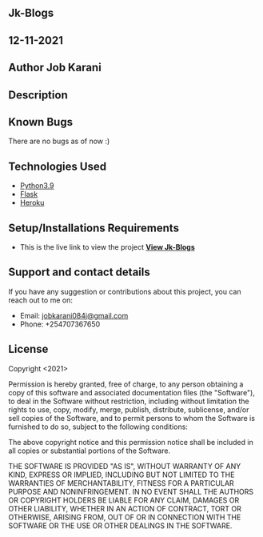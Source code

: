 ## Jk-Blogs

## 12-11-2021

## Author **Job Karani**

## Description


## Known Bugs
There are no bugs as of now :)

## Technologies Used
* [Python3.9](https://www.python.org/)
* [Flask](http://flask.pocoo.org/)
* [Heroku](https://heroku.com)

## Setup/Installations Requirements
* This is the live link to view the project <b><a href="">View Jk-Blogs</a></b>

## Support and contact details
If you have any suggestion or contributions about this project, you can reach out to me on:
* Email: jobkarani084j@gmail.com
* Phone: +254707367650

## License
Copyright <2021> <Moringa School>

Permission is hereby granted, free of charge, to any person obtaining a copy of this software and associated documentation files (the "Software"), to deal in the Software without restriction, including without limitation the rights to use, copy, modify, merge, publish, distribute, sublicense, and/or sell copies of the Software, and to permit persons to whom the Software is furnished to do so, subject to the following conditions:

The above copyright notice and this permission notice shall be included in all copies or substantial portions of the Software.

THE SOFTWARE IS PROVIDED "AS IS", WITHOUT WARRANTY OF ANY KIND, EXPRESS OR IMPLIED, INCLUDING BUT NOT LIMITED TO THE WARRANTIES OF MERCHANTABILITY, FITNESS FOR A PARTICULAR PURPOSE AND NONINFRINGEMENT. IN NO EVENT SHALL THE AUTHORS OR COPYRIGHT HOLDERS BE LIABLE FOR ANY CLAIM, DAMAGES OR OTHER LIABILITY, WHETHER IN AN ACTION OF CONTRACT, TORT OR OTHERWISE, ARISING FROM, OUT OF OR IN CONNECTION WITH THE SOFTWARE OR THE USE OR OTHER DEALINGS IN THE SOFTWARE.
